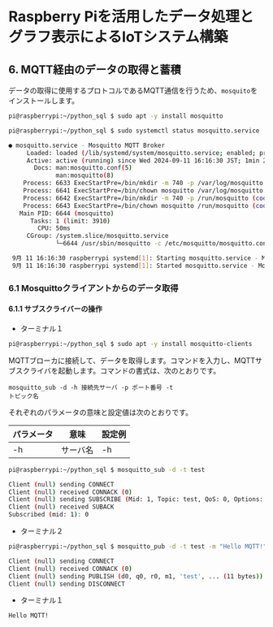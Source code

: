 # Raspberry Piを活用したデータ処理とグラフ表示によるIoTシステム構築

## 6. MQTT経由のデータの取得と蓄積

データの取得に使用するプロトコルであるMQTT通信を行うため、`mosquito`をインストールします。

```bash
pi@raspberrypi:~/python_sql $ sudo apt -y install mosquitto
```

```bash
pi@raspberrypi:~/python_sql $ sudo systemctl status mosquitto.service
```

```bash
● mosquitto.service - Mosquitto MQTT Broker
     Loaded: loaded (/lib/systemd/system/mosquitto.service; enabled; preset: enabled)
     Active: active (running) since Wed 2024-09-11 16:16:30 JST; 1min 2s ago
       Docs: man:mosquitto.conf(5)
             man:mosquitto(8)
    Process: 6633 ExecStartPre=/bin/mkdir -m 740 -p /var/log/mosquitto (code=exited, status=0/SUCCESS)
    Process: 6641 ExecStartPre=/bin/chown mosquitto /var/log/mosquitto (code=exited, status=0/SUCCESS)
    Process: 6642 ExecStartPre=/bin/mkdir -m 740 -p /run/mosquitto (code=exited, status=0/SUCCESS)
    Process: 6643 ExecStartPre=/bin/chown mosquitto /run/mosquitto (code=exited, status=0/SUCCESS)
   Main PID: 6644 (mosquitto)
      Tasks: 1 (limit: 3910)
        CPU: 50ms
     CGroup: /system.slice/mosquitto.service
             └─6644 /usr/sbin/mosquitto -c /etc/mosquitto/mosquitto.conf

 9月 11 16:16:30 raspberrypi systemd[1]: Starting mosquitto.service - Mosquitto MQTT Broker...
 9月 11 16:16:30 raspberrypi systemd[1]: Started mosquitto.service - Mosquitto MQTT Broker.
```

### 6.1 Mosquittoクライアントからのデータ取得

#### 6.1.1 サブスクライバーの操作

* ターミナル１

```bash
pi@raspberrypi:~/python_sql $ sudo apt -y install mosquitto-clients
```

MQTTブローカに接続して、データを取得します。コマンドを入力し、MQTTサブスクライバを起動します。コマンドの書式は、次のとおりです。

<code>mosquitto_sub  -d -h 接続先サーバ -p ポート番号 -t トピック名</code>

それぞれのパラメータの意味と設定値は次のとおりです。

| パラメータ | 意味 | 設定例 |
| --- | --- | --- |
| -h | サーバ名 | -h 

```bash
pi@raspberrypi:~/python_sql $ mosquitto_sub -d -t test
```

```bash
Client (null) sending CONNECT
Client (null) received CONNACK (0)
Client (null) sending SUBSCRIBE (Mid: 1, Topic: test, QoS: 0, Options: 0x00)
Client (null) received SUBACK
Subscribed (mid: 1): 0
```

* ターミナル２

```bash
pi@raspberrypi:~/python_sql $ mosquitto_pub -d -t test -m "Hello MQTT!"
```

```bash
Client (null) sending CONNECT
Client (null) received CONNACK (0)
Client (null) sending PUBLISH (d0, q0, r0, m1, 'test', ... (11 bytes))
Client (null) sending DISCONNECT
```

* ターミナル１

```bash
Hello MQTT!
```

